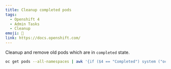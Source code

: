 ```yaml
---
title: Cleanup completed pods
tags:
  - Openshift 4
  - Admin Tasks
  - Cleanup
emoji: 🧹
link: https://docs.openshift.com/
---
```


Cleanup and remove old pods which are in `completed` state.

```bash
oc get pods --all-namespaces | awk '{if ($4 == "Completed") system ("oc delete pod " $2 " -n " $1 )}'
```